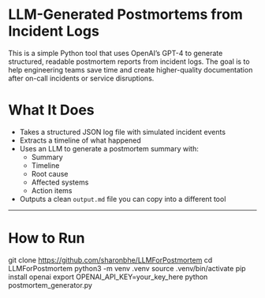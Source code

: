 # LLM-Generated Postmortems from Incident Logs

This is a simple Python tool that uses OpenAI’s GPT-4 to generate structured, readable postmortem reports from incident logs. The goal is to help engineering teams save time and create higher-quality documentation after on-call incidents or service disruptions.

# What It Does

- Takes a structured JSON log file with simulated incident events
- Extracts a timeline of what happened
- Uses an LLM to generate a postmortem summary with:
  - Summary
  - Timeline
  - Root cause
  - Affected systems
  - Action items
- Outputs a clean `output.md` file you can copy into a different tool
---

# How to Run
git clone https://github.com/sharonbhe/LLMForPostmortem
cd LLMForPostmortem
python3 -m venv .venv
source .venv/bin/activate
pip install openai
export OPENAI_API_KEY=your_key_here
python postmortem_generator.py
